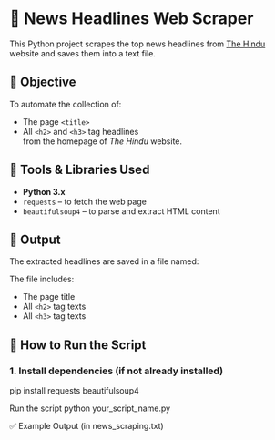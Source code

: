 # 📰 News Headlines Web Scraper

This Python project scrapes the top news headlines from [The Hindu](https://www.thehindu.com/) website and saves them into a text file.

## 📌 Objective

To automate the collection of:
- The page `<title>`
- All `<h2>` and `<h3>` tag headlines  
from the homepage of *The Hindu* website.

## 🧰 Tools & Libraries Used

- **Python 3.x**
- `requests` – to fetch the web page
- `beautifulsoup4` – to parse and extract HTML content

## 📁 Output

The extracted headlines are saved in a file named:




The file includes:
- The page title
- All `<h2>` tag texts
- All `<h3>` tag texts

## 🚀 How to Run the Script

### 1. Install dependencies (if not already installed)
pip install requests beautifulsoup4

Run the script
python your_script_name.py


✅ Example Output (in news_scraping.txt)
<Title>Tag:

The Hindu: Breaking News, India News, Sports News and Live Updates

<H2>Tags:

India News
World
Business

<H3>Tags:

Top Stories
Editor's Picks
Trending


